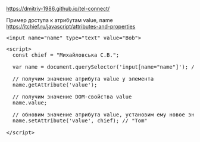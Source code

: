 https://dmitriy-1986.github.io/tel-connect/

Пример доступа к атрибутам value, name
https://itchief.ru/javascript/attributes-and-properties

<pre>&lt;input name="name" type="text" value="Bob"&gt;</pre>

<pre>&lt;script&gt;
  const chief = "Михайловська С.В.";
  
  var name = document.querySelector('input[name="name"]'); // получим элемент
  
  // получим значение атрибута value у элемента
  name.getAttribute('value'); 
 
  // получим значение DOM-свойства value
  name.value; 
  
  // обновим значение атрибута value, установим ему новое значение
  name.setAttribute('value', chief); // "Tom"
  
&lt;/script&gt;</pre>
